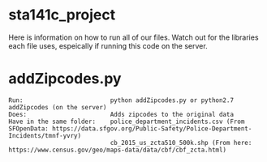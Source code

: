 # sta141c_project

Here is information on how to run all of our files. Watch out for the libraries each file uses, espeically if running this code on the server. 

# addZipcodes.py
	
	Run: 						python addZipcodes.py or python2.7 addZipcodes (on the server)
	Does: 						Adds zipcodes to the original data
	Have in the same folder: 	police_department_incidents.csv (From SFOpenData: https://data.sfgov.org/Public-Safety/Police-Department-Incidents/tmnf-yvry)
								cb_2015_us_zcta510_500k.shp (From here: https://www.census.gov/geo/maps-data/data/cbf/cbf_zcta.html)
							 
# 
